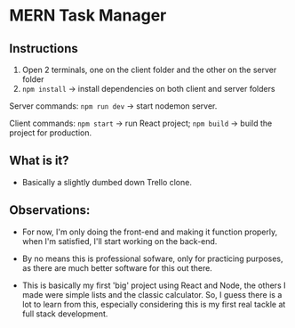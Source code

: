 # MERN Task Manager 

## Instructions
1. Open 2 terminals, one on the client folder and the other on the server folder
2. `npm install` -> install dependencies on both client and server folders

Server commands:
`npm run dev` -> start nodemon server.

Client commands:
`npm start` -> run React project;
`npm build` -> build the project for production.

## What is it?
* Basically a  slightly dumbed down Trello clone. 

## Observations:
* For now, I'm only doing the front-end and making it function properly, when I'm satisfied, I'll start working on the back-end.

* By no means this is professional sofware, only for practicing purposes, as there are much better software for this out there.

* This is basically my first 'big' project using React and Node, the others I made were simple lists and the classic calculator. So, I guess there is a lot to learn from this, especially considering this is my first real tackle at full stack development.
